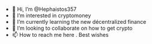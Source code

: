 - 👋 Hi, I’m @Hephaistos357
- 👀 I’m interested in cryptomoney 
- 🌱 I’m currently learning the new décentralized finance
- 💞️ I’m looking to collaborate on how to get crypto 
- 📫 How to reach me here . Best wishes 

<!---
Hephaistos357/Hephaistos357 is a ✨ special ✨ repository because its `README.md` (this file) appears on your GitHub profile.
You can click the Preview link to take a look at your changes.
--->
